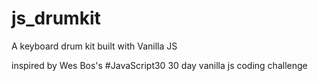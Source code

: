 # js_drumkit
A keyboard drum kit built with Vanilla JS

inspired by Wes Bos's #JavaScript30 30 day vanilla js coding challenge 
